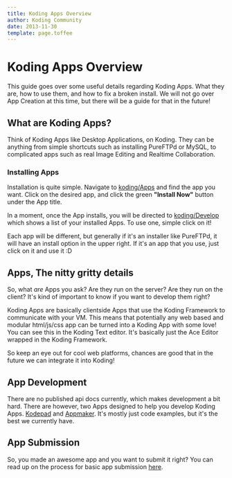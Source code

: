 ```yaml
---
title: Koding Apps Overview
author: Koding Community
date: 2013-11-30
template: page.toffee
---
```


# Koding Apps Overview

This guide goes over some useful details regarding Koding Apps. What they are, how to use them, and how to fix a broken install. We will not go over App Creation at this time, but there will be a guide for that in the future!

## What are Koding Apps?

Think of Koding Apps like Desktop Applications, on Koding. They can be anything from simple shortcuts such as installing PureFTPd or MySQL, to complicated apps such as real Image Editing and Realtime Collaboration.

### Installing Apps

Installation is quite simple. Navigate to [koding/Apps](https://koding.com/Apps) and find the app you want. Click on the desired app, and click the green **"Install Now"** button under the App title.

In a moment, once the App installs, you will be directed to [koding/Develop](https://koding.com/Develop) which shows a list of your installed Apps. To use one, simple click on it!

Each app will be different, but generally if it's an installer like PureFTPd, it will have an install option in the upper right. If it's an app that you use, just click on it and use it :D

## Apps, The nitty gritty details

So, what _are_ Apps you ask? Are they run on the server? Are they run on the client? It's kind of important to know if you want to develop them right?

Koding Apps are basically clientside Apps that use the Koding Framework to communicate with your VM. This means that potentially any web based and modular html/js/css app can be turned into a Koding App with some love! You can see this in the Koding Text editor. It's basically just the Ace Editor wrapped in the Koding Framework.

So keep an eye out for cool web platforms, chances are good that in the future we can integrate it into Koding!

## App Development

There are no published api docs currently, which makes development a bit hard. There are however, two Apps designed to help you develop Koding Apps. [Kodepad](https://koding.com/Apps/kodepad) and [Appmaker](https://koding.com/Apps/appmaker). It's mostly just code examples, but it's the best we currently have.

## App Submission

So, you made an awesome app and you want to submit it right? You can read up on the process for basic app submission [here](https://koding.com/Develop).
